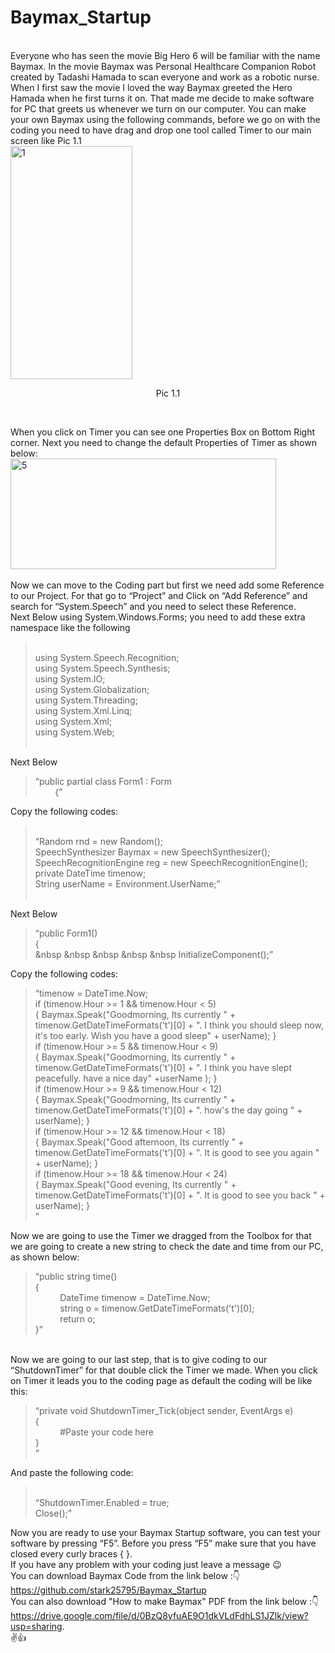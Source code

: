 # Baymax_Startup
<br>
Everyone who has seen the movie Big Hero 6 will be familiar with the name Baymax. In the movie Baymax was Personal Healthcare Companion Robot created by Tadashi Hamada to scan everyone and work as a robotic nurse. When I first saw the movie I loved the way Baymax greeted the Hero Hamada when he first turns it on. That made me decide to make software for PC that greets us whenever we turn on our computer. You can make your own Baymax using the following commands, before we go on with the coding you need to have drag and drop one tool called Timer to our main screen like Pic 1.1<br>

<img class=" wp-image-1714 aligncenter" src="http://section9.space/wp-content/uploads/2016/10/1-157x300.png" alt="1" width="195" height="373" />
<p style="text-align: center;">Pic 1.1</p><br>

When you click on Timer you can see one Properties Box on Bottom Right corner. Next you need to change the default Properties of Timer as shown below: <br>
<img class=" wp-image-1719 aligncenter" src="http://section9.space/wp-content/uploads/2016/10/5-300x125.png" alt="5" width="425" height="177" />                  
<br>
Now we can move to the Coding part but first we need add some Reference to our Project. For that go to “Project” and Click on “Add Reference” and search for “System.Speech” and you need to select these Reference.<br>
Next Below using System.Windows.Forms; you need to add these extra namespace like the following<br>

<blockquote>
<br>
using System.Speech.Recognition;<br>
using System.Speech.Synthesis;<br>
using System.IO;<br>
using System.Globalization;<br>
using System.Threading;<br>
using System.Xml.Linq;<br>
using System.Xml;<br>
using System.Web;<br>
<br>
</blockquote>

Next Below 

<blockquote>
“public partial class Form1 : Form<br>
&nbsp &nbsp &nbsp &nbsp {”<br>
</blockquote>

Copy the following codes: 

<blockquote>
<br>
“Random rnd = new Random();<br>
SpeechSynthesizer Baymax = new SpeechSynthesizer();<br>
SpeechRecognitionEngine reg = new SpeechRecognitionEngine();<br>
private DateTime timenow;<br>
String userName = Environment.UserName;”<br>
<br>
</blockquote>

Next Below 
<blockquote>

“public Form1()<br>
{<br>
 &nbsp &nbsp &nbsp &nbsp &nbsp InitializeComponent();”<br>
     
</blockquote>

Copy the following codes:

<blockquote>
“timenow = DateTime.Now;<br>
if (timenow.Hour >= 1 && timenow.Hour < 5)<br>
{ Baymax.Speak("Goodmorning, Its currently " + timenow.GetDateTimeFormats('t')[0] + ". I think you should sleep now, it's too early. Wish you have a good sleep" + userName); }<br>
if (timenow.Hour >= 5 && timenow.Hour < 9)<br>
{ Baymax.Speak("Goodmorning, Its currently " + timenow.GetDateTimeFormats('t')[0] + ". I think you have slept peacefully. have a nice day" +userName ); }<br>
if (timenow.Hour >= 9 && timenow.Hour < 12)<br>
{ Baymax.Speak("Goodmorning, Its currently " + timenow.GetDateTimeFormats('t')[0] + ". how's the day going " + userName); }<br>
if (timenow.Hour >= 12 && timenow.Hour < 18)<br>
{ Baymax.Speak("Good afternoon, Its currently " + timenow.GetDateTimeFormats('t')[0] + ". It is good to see you again " + userName); }<br>
if (timenow.Hour >= 18 && timenow.Hour < 24)<br>
{ Baymax.Speak("Good evening, Its currently " + timenow.GetDateTimeFormats('t')[0] + ". It is good to see you back " + userName); }<br>”

</blockquote>

Now we are going to use the Timer we dragged from the Toolbox for that we are going to create a new string to check the date and time from our PC, as shown below: 

<blockquote>
“public string time()<br>
{<br>
&nbsp &nbsp &nbsp &nbsp &nbsp DateTime timenow = DateTime.Now;<br>
&nbsp &nbsp &nbsp &nbsp &nbsp string o = timenow.GetDateTimeFormats('t')[0];<br>
&nbsp &nbsp &nbsp &nbsp &nbsp return o;<br>
}”<br>
</blockquote>
<br>
Now we are going to our last step, that is to give coding to our “ShutdownTimer” for that double click the Timer we made. When you click on Timer it leads you to the coding page as default the coding will be like this:<br>

<blockquote>
“private void ShutdownTimer_Tick(object sender, EventArgs e)<br>
{<br>
&nbsp &nbsp &nbsp &nbsp &nbsp #Paste your code here<br>
}<br>”
</blockquote>

And paste the following code:<br>

<blockquote>
<br>
“ShutdownTimer.Enabled = true;<br>
Close();”<br>
</blockquote>

Now you are ready to use your Baymax Startup software, you can test your software by pressing “F5”. Before you press “F5” make sure that you have closed every curly braces { }.<br>
If you have any problem with your coding just leave a message 😉 <br>
You can download Baymax Code from the link below :👇<br> https://github.com/stark25795/Baymax_Startup<br>
You can also download "How to make Baymax" PDF from the link below :👇<br> https://drive.google.com/file/d/0BzQ8yfuAE9O1dkVLdFdhLS1JZlk/view?usp=sharing. <br>
✌️👍

